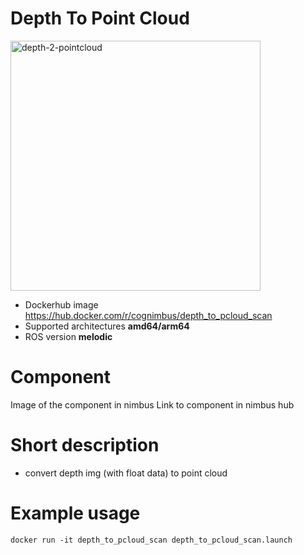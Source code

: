 # Depth To Point Cloud

<img src="./depth-2-pcloud/Cogniteam_CMYK_Social_white_on_aubergine.jpg" alt="depth-2-pointcloud" width="400"/>

* Dockerhub image https://hub.docker.com/r/cognimbus/depth_to_pcloud_scan
* Supported architectures <b>amd64/arm64</b>
* ROS version <b>melodic</b>


# Component
Image of the component in nimbus
Link to component in nimbus hub

# Short description
* convert depth img (with float data) to point cloud

# Example usage
```
docker run -it depth_to_pcloud_scan depth_to_pcloud_scan.launch

```


